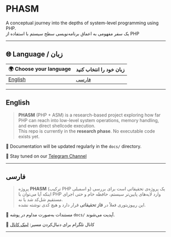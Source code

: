 # PHASM

A conceptual journey into the depths of system-level programming using PHP.  
یک سفر مفهومی به اعماق برنامه‌نویسی سطح سیستم با استفاده از PHP

---

## 🌐 Language / زبان

| 🌍 Choose your language | زبان خود را انتخاب کنید |
|-------------------------|--------------------------|
| [English](#english)     | [فارسی](#فارسی)          |

---

## English

> **PHASM** (PHP + ASM) is a research-based project exploring how far PHP can reach into low-level system operations, memory handling, and even direct shellcode execution.  
> This repo is currently in the **research phase**. No executable code exists yet.

📁 Documentation will be updated regularly in the `docs/` directory.

📡 Stay tuned on our [Telegram Channel](https://t.me/MrN3x74)

---

## فارسی

> پروژه **PHASM** (ترکیب PHP و اسمبلی) یک پروژه‌ی تحقیقاتی است برای بررسی اینکه آیا می‌توان با PHP وارد لایه‌های پایین‌تر سیستم، حافظه خام و حتی اجرای مستقیم شل‌کد شد یا نه.  
> این ریپوزیتوری فعلاً در **فاز تحقیقاتی** قرار دارد و هیچ کدی نوشته نشده.

📁 مستندات به‌صورت مداوم در پوشه `docs/` آپدیت می‌شوند.

📡 کانال تلگرام برای دنبال‌کردن مسیر: [لینک کانال](https://t.me/MrN3x74)

---
